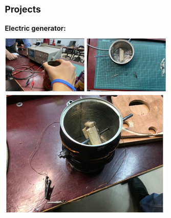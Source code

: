 # Projects

## Electric generator: 

![](./electric_genrator/images/Bootcamp-58.png)
![](./electric_genrator/images/BootCamp20.png)